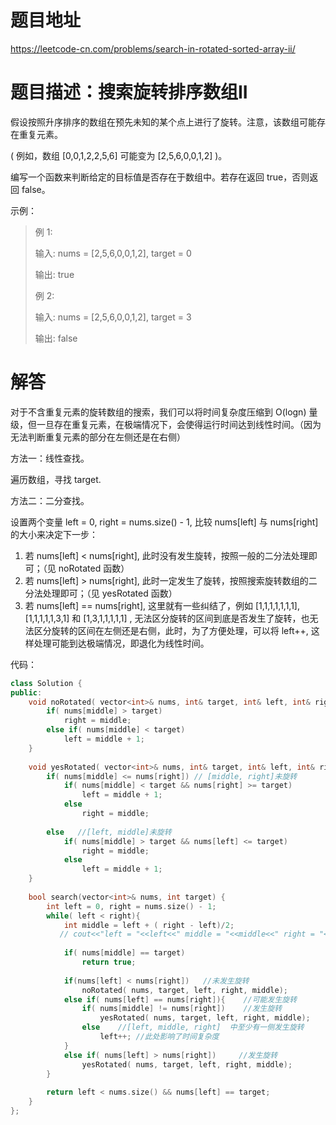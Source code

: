 # 题目地址
https://leetcode-cn.com/problems/search-in-rotated-sorted-array-ii/

# 题目描述：搜索旋转排序数组II

假设按照升序排序的数组在预先未知的某个点上进行了旋转。注意，该数组可能存在重复元素。

( 例如，数组 [0,0,1,2,2,5,6] 可能变为 [2,5,6,0,0,1,2] )。

编写一个函数来判断给定的目标值是否存在于数组中。若存在返回 true，否则返回 false。

示例：
>例 1:
>
>输入: nums = [2,5,6,0,0,1,2], target = 0
>
>输出: true
>
>例 2:
>
>输入: nums = [2,5,6,0,0,1,2], target = 3
>
>输出: false


# 解答
对于不含重复元素的旋转数组的搜索，我们可以将时间复杂度压缩到 O(logn) 量级，但一旦存在重复元素，在极端情况下，会使得运行时间达到线性时间。（因为无法判断重复元素的部分在左侧还是在右侧）

方法一：线性查找。

遍历数组，寻找 target.

方法二：二分查找。

设置两个变量 left = 0, right = nums.size() - 1, 比较 nums[left] 与 nums[right] 的大小来决定下一步：
1. 若 nums[left] < nums[right], 此时没有发生旋转，按照一般的二分法处理即可；（见 noRotated 函数）
2. 若 nums[left] > nums[right], 此时一定发生了旋转，按照搜索旋转数组的二分法处理即可；（见 yesRotated 函数）
3. 若 nums[left] == nums[right], 这里就有一些纠结了，例如  [1,1,1,1,1,1,1], [1,1,1,1,1,3,1] 和 [1,3,1,1,1,1,1] , 无法区分旋转的区间到底是否发生了旋转，也无法区分旋转的区间在左侧还是右侧，此时，为了方便处理，可以将 left++, 这样处理可能到达极端情况，即退化为线性时间。

代码：
```cpp
class Solution {
public:
    void noRotated( vector<int>& nums, int& target, int& left, int& right, int& middle){    //没有旋转时二分
        if( nums[middle] > target)
            right = middle;
        else if( nums[middle] < target)
            left = middle + 1;
    }
    
    void yesRotated( vector<int>& nums, int& target, int& left, int& right, int& middle){    //旋转时二分
        if( nums[middle] <= nums[right]) // [middle, right]未旋转
            if( nums[middle] < target && nums[right] >= target)
                left = middle + 1;
            else
                right = middle;
        
        else   //[left, middle]未旋转
            if( nums[middle] > target && nums[left] <= target)
                right = middle;
            else
                left = middle + 1;
    }
    
    bool search(vector<int>& nums, int target) {
        int left = 0, right = nums.size() - 1;
        while( left < right){
            int middle = left + ( right - left)/2;
           // cout<<"left = "<<left<<" middle = "<<middle<<" right = "<<right<<endl;
            
            if( nums[middle] == target)
                return true;
            
            if(nums[left] < nums[right])   //未发生旋转
                noRotated( nums, target, left, right, middle);
            else if( nums[left] == nums[right]){    //可能发生旋转
                if( nums[middle] != nums[right])    //发生旋转
                    yesRotated( nums, target, left, right, middle);
                else    //[left, middle, right]  中至少有一侧发生旋转
                    left++; //此处影响了时间复杂度
            } 
            else if( nums[left] > nums[right])     //发生旋转
                yesRotated( nums, target, left, right, middle);
        }
        
        return left < nums.size() && nums[left] == target;
    }
};
```
